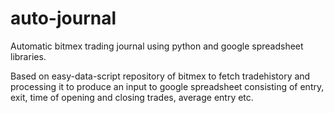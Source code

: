 # auto-journal
Automatic bitmex trading journal using python and google spreadsheet libraries.

Based on easy-data-script repository of bitmex to fetch tradehistory and processing it to produce an input to google spreadsheet consisting of entry, exit, time of opening and closing trades, average entry etc.
